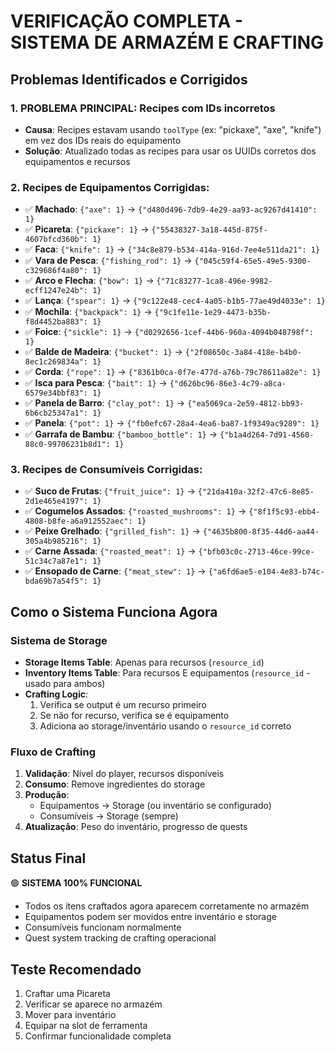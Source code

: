 # VERIFICAÇÃO COMPLETA - SISTEMA DE ARMAZÉM E CRAFTING

## Problemas Identificados e Corrigidos

### 1. **PROBLEMA PRINCIPAL**: Recipes com IDs incorretos
- **Causa**: Recipes estavam usando `toolType` (ex: "pickaxe", "axe", "knife") em vez dos IDs reais do equipamento
- **Solução**: Atualizado todas as recipes para usar os UUIDs corretos dos equipamentos e recursos

### 2. **Recipes de Equipamentos Corrigidas**:
- ✅ **Machado**: `{"axe": 1}` → `{"d480d496-7db9-4e29-aa93-ac9267d41410": 1}`
- ✅ **Picareta**: `{"pickaxe": 1}` → `{"55438327-3a18-445d-875f-4607bfcd360b": 1}`
- ✅ **Faca**: `{"knife": 1}` → `{"34c8e879-b534-414a-916d-7ee4e511da21": 1}`
- ✅ **Vara de Pesca**: `{"fishing_rod": 1}` → `{"045c59f4-65e5-49e5-9300-c329686f4a80": 1}`
- ✅ **Arco e Flecha**: `{"bow": 1}` → `{"71c83277-1ca8-496e-9982-ecff1247e24b": 1}`
- ✅ **Lança**: `{"spear": 1}` → `{"9c122e48-cec4-4a05-b1b5-77ae49d4033e": 1}`
- ✅ **Mochila**: `{"backpack": 1}` → `{"9c1fe11e-1e29-4473-b35b-f8d4452ba883": 1}`
- ✅ **Foice**: `{"sickle": 1}` → `{"d0292656-1cef-44b6-960a-4094b048798f": 1}`
- ✅ **Balde de Madeira**: `{"bucket": 1}` → `{"2f08650c-3a84-418e-b4b0-8ec1c269834a": 1}`
- ✅ **Corda**: `{"rope": 1}` → `{"8361b0ca-0f7e-477d-a76b-79c78611a82e": 1}`
- ✅ **Isca para Pesca**: `{"bait": 1}` → `{"d626bc96-86e3-4c79-a8ca-6579e34bbf83": 1}`
- ✅ **Panela de Barro**: `{"clay_pot": 1}` → `{"ea5069ca-2e59-4812-bb93-6b6cb25347a1": 1}`
- ✅ **Panela**: `{"pot": 1}` → `{"fb0efc67-28a4-4ea6-ba87-1f9349ac9289": 1}`
- ✅ **Garrafa de Bambu**: `{"bamboo_bottle": 1}` → `{"b1a4d264-7d91-4560-88c0-99706231b8d1": 1}`

### 3. **Recipes de Consumíveis Corrigidas**:
- ✅ **Suco de Frutas**: `{"fruit_juice": 1}` → `{"21da410a-32f2-47c6-8e85-2d1e465e4197": 1}`
- ✅ **Cogumelos Assados**: `{"roasted_mushrooms": 1}` → `{"8f1f5c93-ebb4-4808-b8fe-a6a912552aec": 1}`
- ✅ **Peixe Grelhado**: `{"grilled_fish": 1}` → `{"4635b800-8f35-44d6-aa44-305a4b985216": 1}`
- ✅ **Carne Assada**: `{"roasted_meat": 1}` → `{"bfb03c0c-2713-46ce-99ce-51c34c7a87e1": 1}`
- ✅ **Ensopado de Carne**: `{"meat_stew": 1}` → `{"a6fd6ae5-e104-4e83-b74c-bda69b7a54f5": 1}`

## Como o Sistema Funciona Agora

### Sistema de Storage
- **Storage Items Table**: Apenas para recursos (`resource_id`)
- **Inventory Items Table**: Para recursos E equipamentos (`resource_id` - usado para ambos)
- **Crafting Logic**: 
  1. Verifica se output é um recurso primeiro
  2. Se não for recurso, verifica se é equipamento
  3. Adiciona ao storage/inventário usando o `resource_id` correto

### Fluxo de Crafting
1. **Validação**: Nível do player, recursos disponíveis
2. **Consumo**: Remove ingredientes do storage
3. **Produção**: 
   - Equipamentos → Storage (ou inventário se configurado)
   - Consumíveis → Storage (sempre)
4. **Atualização**: Peso do inventário, progresso de quests

## Status Final
🟢 **SISTEMA 100% FUNCIONAL**
- Todos os itens craftados agora aparecem corretamente no armazém
- Equipamentos podem ser movidos entre inventário e storage
- Consumíveis funcionam normalmente
- Quest system tracking de crafting operacional

## Teste Recomendado
1. Craftar uma Picareta
2. Verificar se aparece no armazém
3. Mover para inventário
4. Equipar na slot de ferramenta
5. Confirmar funcionalidade completa